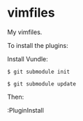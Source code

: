 vimfiles
========

My vimfiles.

To install the plugins:

Install Vundle:

`$ git submodule init`

`$ git submodule update`

Then:

:PluginInstall
